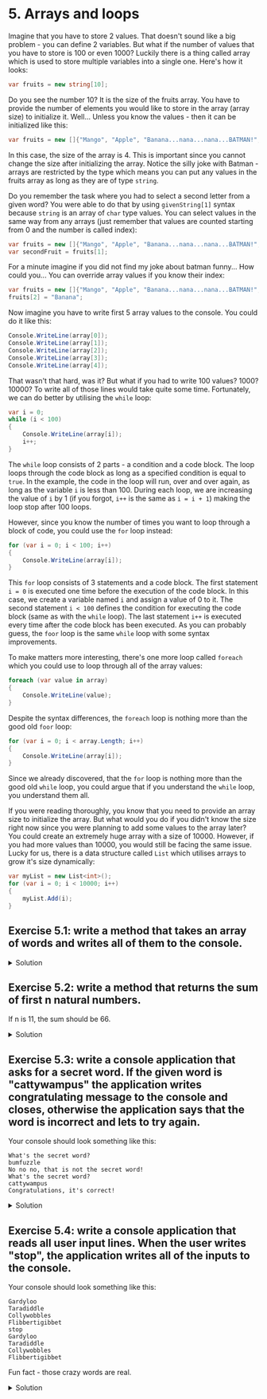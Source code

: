 # 5. Arrays and loops

Imagine that you have to store 2 values. That doesn't sound like a big problem - you can define 2 variables. But what if the number of values that you have to store is 100 or even 1000? Luckily there is a thing called array which is used to store multiple variables into a single one. Here's how it looks:
```csharp
var fruits = new string[10];
```
Do you see the number 10? It is the size of the fruits array. You have to provide the number of elements you would like to store in the array (array size) to initialize it. Well... Unless you know the values - then it can be initialized like this:
```csharp
var fruits = new []{"Mango", "Apple", "Banana...nana...nana...BATMAN!", "Orange"};
```
In this case, the size of the array is 4. This is important since you cannot change the size after initializing the array. Notice the silly joke with Batman - arrays are restricted by the type which means you can put any values in the fruits array as long as they are of type `string`.


Do you remember the task where you had to select a second letter from a given word? You were able to do that by using `givenString[1]` syntax because `string` is an array of `char` type values. You can select values in the same way from any arrays (just remember that values are counted starting from 0 and the number is called index):
```csharp
var fruits = new []{"Mango", "Apple", "Banana...nana...nana...BATMAN!", "Orange"};
var secondFruit = fruits[1];
```
For a minute imagine if you did not find my joke about batman funny... How could you... You can override array values if you know their index:
```csharp
var fruits = new []{"Mango", "Apple", "Banana...nana...nana...BATMAN!", "Orange"};
fruits[2] = "Banana";
```
Now imagine you have to write first 5 array values to the console. You could do it like this:
```csharp
Console.WriteLine(array[0]);
Console.WriteLine(array[1]);
Console.WriteLine(array[2]);
Console.WriteLine(array[3]);
Console.WriteLine(array[4]);
```
That wasn't that hard, was it? But what if you had to write 100 values? 1000? 10000? To write all of those lines would take quite some time. Fortunately, we can do better by utilising the `while` loop:
```csharp
var i = 0;
while (i < 100)
{
    Console.WriteLine(array[i]);
    i++;
}
```
The `while` loop consists of 2 parts - a condition and a code block. The loop loops through the code block as long as a specified condition is equal to `true`. In the example, the code in the loop will run, over and over again, as long as the variable `i` is less than 100. During each loop, we are increasing the value of `i` by 1 (if you forgot, `i++` is the same as `i = i + 1`) making the loop stop after 100 loops. 

However, since you know the number of times you want to loop through a block of code, you could use the `for` loop instead:
```csharp
for (var i = 0; i < 100; i++)
{
    Console.WriteLine(array[i]);
}
```
This `for` loop consists of 3 statements and a code block. The first statement `i = 0` is executed one time before the execution of the code block. In this case, we create a variable named `i` and assign a value of 0 to it. The second statement `i < 100` defines the condition for executing the code block (same as with the `while` loop). The last statement `i++` is executed every time after the code block has been executed. As you can probably guess, the `foor` loop is the same `while` loop with some syntax improvements.

To make matters more interesting, there's one more loop called `foreach` which you could use to loop through all of the array values: 
```csharp
foreach (var value in array)
{
    Console.WriteLine(value);
}
```
Despite the syntax differences, the `foreach` loop is nothing more than the good old `foor` loop:
```csharp
for (var i = 0; i < array.Length; i++)
{
    Console.WriteLine(array[i]);
}
```
Since we already discovered, that the `for` loop is nothing more than the good old `while` loop, you could argue that if you understand the `while` loop, you understand them all.


If you were reading thoroughly, you know that you need to provide an array size to initialize the array. But what would you do if you didn't know the size right now since you were planning to add some values to the array later? You could create an extremely huge array with a size of 10000. However, if you had more values than 10000, you would still be facing the same issue. Lucky for us, there is a data structure called `List` which utilises arrays to grow it's size dynamically:
```csharp
var myList = new List<int>();
for (var i = 0; i < 10000; i++)
{
    myList.Add(i);
}
```

## Exercise 5.1: write a method that takes an array of words and writes all of them to the console.

<details>
<summary>Solution</summary>
<p>
    
### Step 1
Define a method that returns nothing:
```csharp
public void WriteToConsole(string[] array)
{
}
```
### Step 2
Implement the defined method:
```csharp
public void WriteToConsole(string[] array)
{
    foreach (var item in array)
        Console.WriteLine(item);
}
```
### Step 3
Call the method to test it. 
</p>
</details>

## Exercise 5.2: write a method that returns the sum of first n natural numbers.

If n is 11, the sum should be 66.
<details>
<summary>Solution</summary>
<p>
    
### Step 1
Define a method that returns nothing:
```csharp
public int GetNNumbersSum(int n)
{
}
```
### Step 2
Implement the defined method:
```csharp
public int GetNNumbersSum(int n)
{
    var sum = 0;

    for (var i = 1; i <= n; i++)
        sum += i;

    return sum;
}
```
`sum += i` is another way of writing `sum = sum + i`.
### Step 3
Call the method to test it. 
</p>
</details>

## Exercise 5.3: write a console application that asks for a secret word. If the given word is "cattywampus" the application writes congratulating message to the console and closes, otherwise the application says that the word is incorrect and lets to try again.

Your console should look something like this:
```
What's the secret word?
bumfuzzle
No no no, that is not the secret word!
What's the secret word?
cattywampus
Congratulations, it's correct!
```
<details>
<summary>Solution</summary>
<p>
    
### Step 1
Implement the logic using the while loop:
```csharp
static void Main()
{
    while (Console.ReadLine().ToLower() != "cattywampus")
        Console.WriteLine("No no no, that is not the secret word!");

    Console.WriteLine("Congratulations, it's correct!");
}
```
### Step 2
Run the application. 
</p>
</details>

## Exercise 5.4: write a console application that reads all user input lines. When the user writes "stop", the application writes all of the inputs to the console.

Your console should look something like this:
```
Gardyloo
Taradiddle
Collywobbles
Flibbertigibbet
stop
Gardyloo
Taradiddle
Collywobbles
Flibbertigibbet
```
Fun fact - those crazy words are real.

<details>
<summary>Solution</summary>
<p>
    
### Step 1
Read user words and store them into a list:
```csharp
static void Main()
{
    var words = new List<string>();

    string givenWord;
    while ((givenWord = Console.ReadLine()).ToLower() != "stop")
        words.Add(givenWord);
}
```
### Step 2
Write words from the list back to the console:
```csharp
static void Main()
{
    var words = new List<string>();

    string givenWord;
    while ((givenWord = Console.ReadLine()).ToLower() != "stop")
        words.Add(givenWord);

    foreach (var item in words)
        Console.WriteLine(item);
}
```
### Step 3
Run the application. 
</p>
</details>
